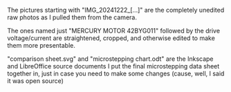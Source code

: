 The pictures starting with "IMG_20241222_[...]" are the completely unedited raw photos as I pulled them from the camera.

The ones named just "MERCURY MOTOR 42BYG011" followed by the drive voltage/current are straightened, cropped, and otherwise edited to make them more presentable.

"comparison sheet.svg" and "microstepping chart.odt" are the Inkscape and LibreOffice source documents I put the final microstepping data sheet together in, just in case you need to make some changes (cause, well, I said it was open source)
